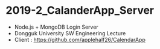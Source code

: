 # 2019-2_CalanderApp_Server

- Node.js + MongoDB Login Server
- Dongguk University SW Engineering Lecture
- Client : <https://github.com/applehalf26/CalendarApp>
